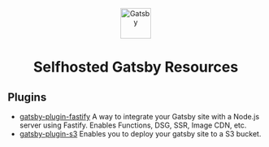 <p align="center">
  <a href="https://www.gatsbyjs.com">
    <img alt="Gatsby" src="https://www.gatsbyjs.com/Gatsby-Monogram.svg" width="60" />
  </a>
</p>
<h1 align="center">
  Selfhosted Gatsby Resources
</h1>

<h2>Plugins</h2>
<ul>
    <li><a href="https://github.com/gatsby-uc/plugins/tree/main/packages/gatsby-plugin-fastify">gatsby-plugin-fastify</a> A way to integrate your Gatsby site with a Node.js server using Fastify. Enables Functions, DSG, SSR, Image CDN, etc.</li>
    <li><a href="https://github.com/jariz/gatsby-plugin-s3">gatsby-plugin-s3</a> Enables you to deploy your gatsby site to a S3 bucket.</li>
</ul>